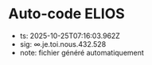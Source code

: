 # Auto-code ELIOS
- ts: 2025-10-25T07:16:03.962Z
- sig: ∞.je.toi.nous.432.528
- note: fichier généré automatiquement